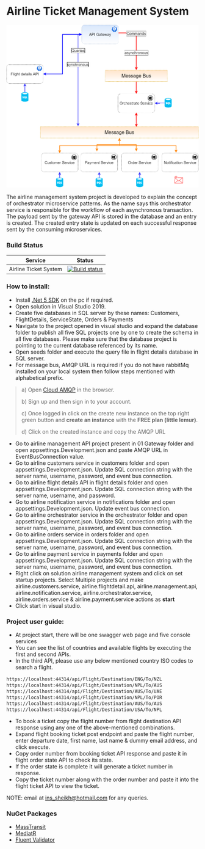 # Airline Ticket Management System

![](https://github.com/qasimshk/AirlineManagementSystem/blob/master/System%20Design.png)

The airline management system project is developed to explain the concept of orchestrator microservice patterns. As the name says this orchestrator service is responsible for the workflow of each asynchronous transaction. The payload sent by the gateway API is stored in the database and an entry is created. The created entry state is updated on each successful response sent by the consuming microservices. 

### Build Status 

| Service | Status |
| ------------- | ------------- |
| Airline Ticket System | [![Build status](https://dev.azure.com/CematixSolutions/CT%20Microservices/_apis/build/status/gateway-microservice-ci)](https://dev.azure.com/CematixSolutions/CT%20Microservices/_build/latest?definitionId=5) |

### How to install:
- Install [.Net 5 SDK](https://dotnet.microsoft.com/download/dotnet/5.0) on the pc if required.
- Open solution in Visual Studio 2019.
- Create five databases in SQL server by these names: Customers, FlightDetails, ServiceState, Orders & Payments
- Navigate to the project opened in visual studio and expand the database folder to publish all five SQL projects one by one to create the schema in all five databases. Please make sure that the database project is pointing to the current database referenced by its name.
- Open seeds folder and execute the query file in flight details database in SQL server.
- For message bus, AMQP URL is required if you do not have rabbitMq installed on your local system then follow steps mentioned with alphabetical prefix.
> a) Open [Cloud AMQP](https://www.cloudamqp.com/) in the browser.
>
> b) Sign up and then sign in to your account.
>
> c) Once logged in click on the create new instance on the top right green button and <b>create an instance</b> with the <b>FREE plan (little lemur)</b>.
>
> d) Click on the created instance and copy the AMQP URL
- Go to airline management API project present in 01 Gateway folder and open appsettings.Development.json and paste AMQP URL in EventBusConnection value.
- Go to airline customers service in customers folder and open appsettings.Development.json. Update SQL connection string with the server name, username, password, and event bus connection.
- Go to airline flight details API in flight details folder and open appsettings.Development.json. Update SQL connection string with the server name, username, and password.
- Go to airline notification service in notifications folder and open appsettings.Development.json. Update event bus connection.
- Go to airline orchestrator service in the orchestrator folder and open appsettings.Development.json. Update SQL connection string with the server name, username, password, and event bus connection.
- Go to airline orders service in orders folder and open appsettings.Development.json. Update SQL connection string with the server name, username,  password, and event bus connection.
- Go to airline payment service in payments folder and open appsettings.Development.json. Update SQL connection string with the server name, username, password, and event bus connection.
- Right click on solution airline management system and click on set startup projects. Select Multiple projects and make airline.customers.service, airline.flightdetail.api, airline.management.api, airline.notification.service, airline.orchestrator.service, airline.orders.service & airline.payment.service actions as <b>start</b>
- Click start in visual studio.
  
### Project user guide:
- At project start, there will be one swagger web page and five console services
- You can see the list of countries and available flights by executing the first and second APIs.
- In the third API, please use any below mentioned country ISO codes to search a flight.
```
https://localhost:44314/api/Flight/Destination/ENG/To/NZL 
https://localhost:44314/api/Flight/Destination/NPL/To/AUS 
https://localhost:44314/api/Flight/Destination/AUS/To/UAE 
https://localhost:44314/api/Flight/Destination/NPL/To/POR 
https://localhost:44314/api/Flight/Destination/AUS/To/AUS 
https://localhost:44314/api/Flight/Destination/USA/To/NPL 
```
- To book a ticket copy the flight number from flight destination API response using any one of the above-mentioned combinations.
- Expand flight booking ticket post endpoint and paste the flight number, enter departure date, first name, last name & dummy email address, and click execute.
- Copy order number from booking ticket API response and paste it in flight order state API to check its state.
- If the order state is complete it will generate a ticket number in response.
- Copy the ticket number along with the order number and paste it into the flight ticket API to view the ticket.

NOTE: email at ins_sheikh@hotmail.com for any queries.

### NuGet Packages

- [MassTransit](https://masstransit-project.com/getting-started/)
- [MediatR](https://github.com/jbogard/MediatR/wiki)
- [Fluent Validator](https://docs.fluentvalidation.net/en/latest/index.html)

 

 

 


